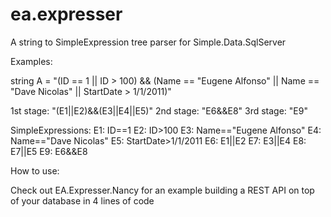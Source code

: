ea.expresser
============

A string to SimpleExpression tree parser for Simple.Data.SqlServer

Examples:

string A = "(ID == 1 || ID > 100) && (Name == "Eugene Alfonso" || Name == "Dave Nicolas" || StartDate > 1/1/2011)"

1st stage: "(E1||E2)&&(E3||E4||E5)"
2nd stage: "E6&&E8"
3rd stage: "E9"

SimpleExpressions: 
E1: ID==1
E2: ID>100
E3: Name=="Eugene Alfonso"
E4: Name=="Dave Nicolas"
E5: StartDate>1/1/2011
E6: E1||E2
E7: E3||E4
E8: E7||E5
E9: E6&&E8

How to use:

Check out EA.Expresser.Nancy for an example building a REST API on top of your database in 4 lines of code
